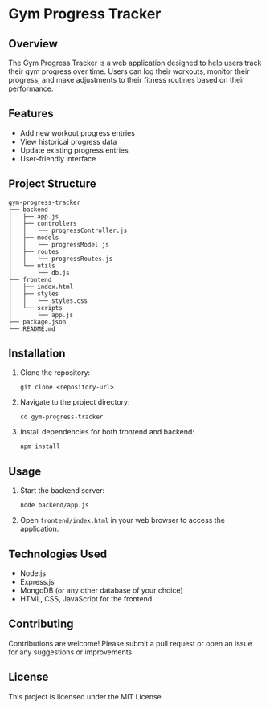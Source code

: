 # Gym Progress Tracker

## Overview
The Gym Progress Tracker is a web application designed to help users track their gym progress over time. Users can log their workouts, monitor their progress, and make adjustments to their fitness routines based on their performance.

## Features
- Add new workout progress entries
- View historical progress data
- Update existing progress entries
- User-friendly interface

## Project Structure
```
gym-progress-tracker
├── backend
│   ├── app.js
│   ├── controllers
│   │   └── progressController.js
│   ├── models
│   │   └── progressModel.js
│   ├── routes
│   │   └── progressRoutes.js
│   └── utils
│       └── db.js
├── frontend
│   ├── index.html
│   ├── styles
│   │   └── styles.css
│   └── scripts
│       └── app.js
├── package.json
└── README.md
```

## Installation
1. Clone the repository:
   ```
   git clone <repository-url>
   ```
2. Navigate to the project directory:
   ```
   cd gym-progress-tracker
   ```
3. Install dependencies for both frontend and backend:
   ```
   npm install
   ```

## Usage
1. Start the backend server:
   ```
   node backend/app.js
   ```
2. Open `frontend/index.html` in your web browser to access the application.

## Technologies Used
- Node.js
- Express.js
- MongoDB (or any other database of your choice)
- HTML, CSS, JavaScript for the frontend

## Contributing
Contributions are welcome! Please submit a pull request or open an issue for any suggestions or improvements.

## License
This project is licensed under the MIT License.

